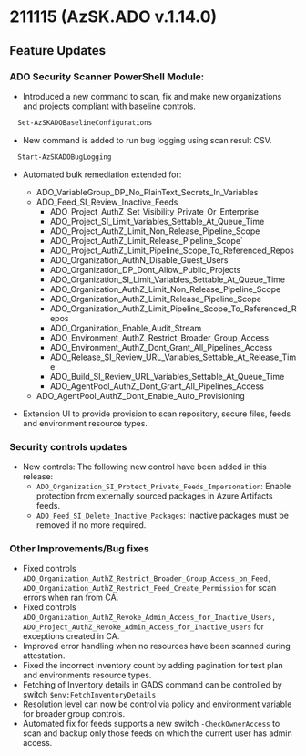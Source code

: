 # 211115 (AzSK.ADO v.1.14.0)

## Feature Updates

### ADO Security Scanner PowerShell Module:

* Introduced a new command to scan, fix and make  new organizations and projects compliant with baseline controls.

```PowerShell
  Set-AzSKADOBaselineConfigurations
```

* New command is added to run bug logging using scan result CSV.

```PowerShell
  Start-AzSKADOBugLogging
```

* Automated bulk remediation extended for:
    * ADO_VariableGroup_DP_No_PlainText_Secrets_In_Variables
    * ADO_Feed_SI_Review_Inactive_Feeds
		* ADO_Project_AuthZ_Set_Visibility_Private_Or_Enterprise
		* ADO_Project_SI_Limit_Variables_Settable_At_Queue_Time
		* ADO_Project_AuthZ_Limit_Non_Release_Pipeline_Scope
		* ADO_Project_AuthZ_Limit_Release_Pipeline_Scope`
		* ADO_Project_AuthZ_Limit_Pipeline_Scope_To_Referenced_Repos
		* ADO_Organization_AuthN_Disable_Guest_Users
		* ADO_Organization_DP_Dont_Allow_Public_Projects
		* ADO_Organization_SI_Limit_Variables_Settable_At_Queue_Time
		* ADO_Organization_AuthZ_Limit_Non_Release_Pipeline_Scope
		* ADO_Organization_AuthZ_Limit_Release_Pipeline_Scope
		* ADO_Organization_AuthZ_Limit_Pipeline_Scope_To_Referenced_Repos
		* ADO_Organization_Enable_Audit_Stream
		* ADO_Environment_AuthZ_Restrict_Broader_Group_Access
		* ADO_Environment_AuthZ_Dont_Grant_All_Pipelines_Access
		* ADO_Release_SI_Review_URL_Variables_Settable_At_Release_Time
		* ADO_Build_SI_Review_URL_Variables_Settable_At_Queue_Time
		* ADO_AgentPool_AuthZ_Dont_Grant_All_Pipelines_Access
    * ADO_AgentPool_AuthZ_Dont_Enable_Auto_Provisioning

* Extension UI to provide provision to scan repository, secure files, feeds and environment resource types.


### Security controls updates
* New controls:
    The following new control have been added in this release:
	* ``ADO_Organization_SI_Protect_Private_Feeds_Impersonation``: Enable protection from externally sourced packages in Azure Artifacts feeds.
	* ``ADO_Feed_SI_Delete_Inactive_Packages``: Inactive packages must be removed if no more required.

### Other Improvements/Bug fixes
* Fixed controls  ``ADO_Organization_AuthZ_Restrict_Broader_Group_Access_on_Feed,  ADO_Organization_AuthZ_Restrict_Feed_Create_Permission`` for scan errors when ran from CA.
* Fixed controls ``ADO_Organization_AuthZ_Revoke_Admin_Access_for_Inactive_Users, ADO_Project_AuthZ_Revoke_Admin_Access_for_Inactive_Users`` for exceptions created in CA.
* Improved error handling when no resources have been scanned during attestation.
* Fixed the incorrect inventory count by adding pagination for test plan and environments resource types.
* Fetching of Inventory details in GADS command can be controlled by switch ``$env:FetchInventoryDetails``
* Resolution level can now be control via policy and environment variable for broader group controls.
* Automated fix for feeds supports a new switch ``-CheckOwnerAccess`` to scan and backup only those feeds on which the current user has admin access.
